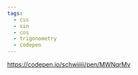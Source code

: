 ```yaml
---
tags:
  - css
  - sin
  - cos
  - trigonometry
  - codepen
---
```

https://codepen.io/schwiiiii/pen/MWNqrMv

